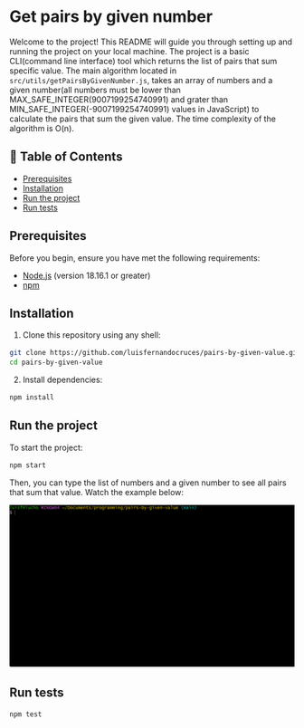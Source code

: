 # Get pairs by given number

Welcome to the project! This README will guide you through setting up and running the project on your local machine. The project is a basic CLI(command line interface) tool which returns the list of pairs that sum specific value. The main algorithm located in `src/utils/getPairsByGivenNumber.js`, takes an array of numbers and a given number(all numbers must be lower than MAX_SAFE_INTEGER(9007199254740991) and grater than MIN_SAFE_INTEGER(-9007199254740991) values in JavaScript) to calculate the pairs that sum the given value. The time complexity of the algorithm is O(n).

## 📑 Table of Contents

- [Prerequisites](#prerequisites)
- [Installation](#installation)
- [Run the project](#run-the-project)
- [Run tests](#run-tests)

## Prerequisites

Before you begin, ensure you have met the following requirements:

- [Node.js](https://nodejs.org/) (version 18.16.1 or greater)
- [npm](https://www.npmjs.com/)

## Installation

1. Clone this repository using any shell:

```bash
git clone https://github.com/luisfernandocruces/pairs-by-given-value.git
cd pairs-by-given-value
```

2. Install dependencies:

```bash
npm install
```

## Run the project

To start the project:

```bash
npm start
```

Then, you can type the list of numbers and a given number to see all pairs that sum that value. Watch the example below:

![sample](assets/sample.gif)

## Run tests

```bash
npm test
```
